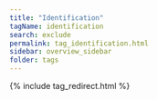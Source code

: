 ```yaml
---
title: "Identification"
tagName: identification
search: exclude
permalink: tag_identification.html
sidebar: overview_sidebar
folder: tags
---
```

{% include tag_redirect.html %}
